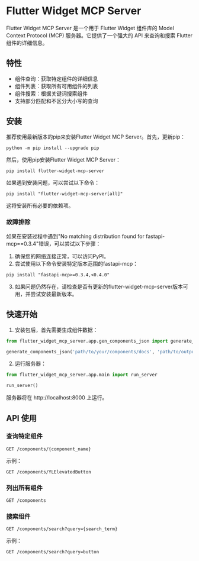 # Flutter Widget MCP Server

Flutter Widget MCP Server 是一个用于 Flutter Widget 组件库的 Model Context Protocol (MCP) 服务器。它提供了一个强大的 API 来查询和搜索 Flutter 组件的详细信息。

## 特性

- 组件查询：获取特定组件的详细信息
- 组件列表：获取所有可用组件的列表
- 组件搜索：根据关键词搜索组件
- 支持部分匹配和不区分大小写的查询

## 安装

推荐使用最新版本的pip来安装Flutter Widget MCP Server。首先，更新pip：

```
python -m pip install --upgrade pip
```

然后，使用pip安装Flutter Widget MCP Server：

```
pip install flutter-widget-mcp-server
```

如果遇到安装问题，可以尝试以下命令：

```
pip install "flutter-widget-mcp-server[all]"
```

这将安装所有必要的依赖项。

### 故障排除

如果在安装过程中遇到"No matching distribution found for fastapi-mcp==0.3.4"错误，可以尝试以下步骤：

1. 确保您的网络连接正常，可以访问PyPI。
2. 尝试使用以下命令安装特定版本范围的fastapi-mcp：

```
pip install "fastapi-mcp>=0.3.4,<0.4.0"
```

3. 如果问题仍然存在，请检查是否有更新的flutter-widget-mcp-server版本可用，并尝试安装最新版本。

## 快速开始

1. 安装包后，首先需要生成组件数据：

```python
from flutter_widget_mcp_server.app.gen_components_json import generate_components_json

generate_components_json('path/to/your/components/docs', 'path/to/output/components.json')
```

2. 运行服务器：

```python
from flutter_widget_mcp_server.app.main import run_server

run_server()
```

服务器将在 http://localhost:8000 上运行。

## API 使用

### 查询特定组件

```
GET /components/{component_name}
```

示例：
```
GET /components/YLElevatedButton
```

### 列出所有组件

```
GET /components
```

### 搜索组件

```
GET /components/search?query={search_term}
```

示例：
```
GET /components/search?query=button
```
